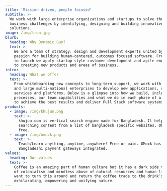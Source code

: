 ```yaml
---
title: 'Mission driven, people focused'
subtitle: >-
  We work with large enterprise organizations and startups to solve their
  business challenges by identifying, designing and building innovative software
  solutions.
image: /img/tron.jpg
blurb:
  heading: Why Dynamic Guy?
  text: >
    We are a team of strategy, design and development experts united by our
    passion for building human-centered, outcomes focused software. From concept
    to launch we apply startup-style customer development and agile engineering
    to creating new products and areas of business.
intro:
  heading: What we offer
  text: >-
    From whiteboarding new concepts to long-term support, we work with startups
    and large multi-national enterprises to develop new applications, software,
    services and platforms. Below is a glimpse into how we build, including our
    processes, our team capabilities and what we do in each phase of a project
    to achieve the best results and deliver Full Stack software systems.
products:
  - image: /img/khujun.png
    text: >-
      khujun.com is vertical search engine made for Bangladesh. It helps
      searching content from a list of bangladesh specific websites. Oh it's
      free. 
  - image: /img/omock.png
    text: >-
      Teach/Learn anything, anytime, anywhere! Free or paid. OMock has all
      Bangladeshi payment gateways integrated.
values:
  heading: Our values
  text: >-
    Coffee is an amazing part of human culture but it has a dark side too – one
    of colonialism and mindless abuse of natural resources and human lives. We
    want to turn this around and return the coffee trade to the drink’s
    exhilarating, empowering and unifying nature.
---
```


